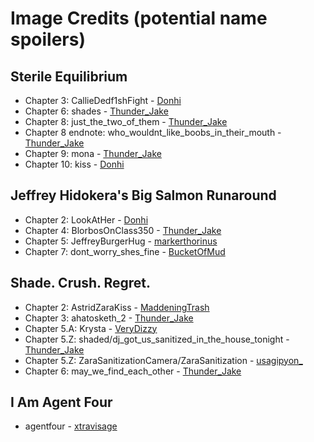 # Image Credits (potential name spoilers)
## Sterile Equilibrium
- Chapter 3: CallieDedf1shFight - [Donhi](https://www.tumblr.com/theproblemsofdonhi)
- Chapter 6: shades - [Thunder_Jake](https://archiveofourown.org/users/Thunder_Jake)
- Chapter 8: just_the_two_of_them - [Thunder_Jake](https://archiveofourown.org/users/Thunder_Jake)
- Chapter 8 endnote: who_wouldnt_like_boobs_in_their_mouth - [Thunder_Jake](https://archiveofourown.org/users/Thunder_Jake)
- Chapter 9: mona - [Thunder_Jake](https://archiveofourown.org/users/Thunder_Jake)
- Chapter 10: kiss - [Donhi](https://www.tumblr.com/theproblemsofdonhi)
## Jeffrey Hidokera's Big Salmon Runaround
- Chapter 2: LookAtHer - [Donhi](https://www.tumblr.com/theproblemsofdonhi)
- Chapter 4: BlorbosOnClass350 - [Thunder_Jake](https://archiveofourown.org/users/Thunder_Jake)
- Chapter 5: JeffreyBurgerHug - [markerthorinus](https://archiveofourown.org/users/markerthorinius)
- Chapter 7: dont_worry_shes_fine - [BucketOfMud](https://archiveofourown.org/users/BucketOfMud)
## Shade. Crush. Regret.
- Chapter 2: AstridZaraKiss - [MaddeningTrash](https://twitter.com/MaddeningTrash)
- Chapter 3: ahatosketh_2 - [Thunder_Jake](https://archiveofourown.org/users/Thunder_Jake)
- Chapter 5.A: Krysta - [VeryDizzy](Dizzy)
- Chapter 5.Z: shaded/dj_got_us_sanitized_in_the_house_tonight - [Thunder_Jake](https://archiveofourown.org/users/Thunder_Jake)
- Chapter 5.Z: ZaraSanitizationCamera/ZaraSanitization - [usagipyon_](https://baphopyon.carrd.co/)
- Chapter 6: may_we_find_each_other - [Thunder_Jake](https://archiveofourown.org/users/Thunder_Jake)
## I Am Agent Four
- agentfour - [xtravisage](https://archiveofourown.org/users/xtravisage)
